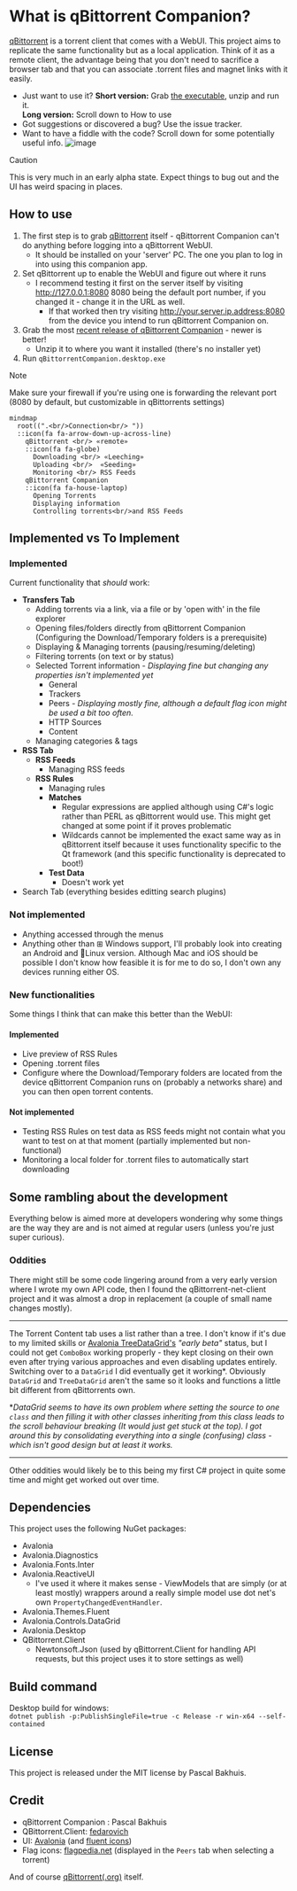 ﻿# What is  qBittorrent Companion?
[qBittorrent](https://www.qbittorrent.org/) is a torrent client that comes with a WebUI. This project aims to replicate the same functionality but as a local application. Think of it as a remote client, the advantage being that you don't need to sacrifice a browser tab and that you can associate .torrent files and magnet links with it easily.
* Just want to use it? **Short version:** Grab [the executable](https://github.com/Axeia/qBittorrentCompanion/releases/), unzip and run it.<br /> **Long version:** Scroll down to How to use
* Got suggestions or discovered a bug? Use the issue tracker.
* Want to have a fiddle with the code? Scroll down for some potentially useful info.
![image](https://i.imgur.com/qBNeqvu.gif)

> [!CAUTION]
> This is very much in an early alpha state. Expect things to bug out and the UI has weird spacing in places.
## How to use
1. The first step is to grab [qBittorrent](https://www.qbittorrent.org/) itself - qBittorrent Companion can't do anything before logging into a qBittorrent WebUI.
    * It should be installed on your 'server' PC. The one you plan to log in into using this companion app. 
2. Set qBittorrent up to enable the WebUI and figure out where it runs
    * I recommend testing it first on the server itself by visiting http://127.0.0.1:8080 8080 being the default port number, if you changed it - change it in the URL as well.
    	* If that worked then try visiting http://your.server.ip.address:8080  from the device you intend to run qBittorrent Companion on. 
3. Grab the most [recent release of qBittorrent Companion](https://github.com/Axeia/qBittorrentCompanion/releases) - newer is better!
    * Unzip it to where you want it installed (there's no installer yet) 
4. Run `qBittorrentCompanion.desktop.exe`
>[!NOTE]
> Make sure your firewall if you're using one is forwarding the relevant port (8080 by default, but customizable in qBittorrents settings)
```mermaid
mindmap
  root((".<br/>Connection<br/> "))
  ::icon(fa fa-arrow-down-up-across-line)
    qBittorrent <br/> «remote»
    ::icon(fa fa-globe)
      Downloading <br/> «Leeching»
      Uploading <br/>  «Seeding»
      Monitoring <br/> RSS Feeds
    qBittorrent Companion 
    ::icon(fa fa-house-laptop)
      Opening Torrents
      Displaying information
      Controlling torrents<br/>and RSS Feeds
```


## Implemented vs To Implement
### Implemented 
Current functionality that *should* work:
* **Transfers Tab**
	* Adding torrents via a link, via a file or by 'open with' in the file explorer
	* Opening files/folders directly from qBittorrent Companion (Configuring the Download/Temporary folders is a prerequisite)
	* Displaying & Managing torrents (pausing/resuming/deleting)
	* Filtering torrents (on text or by status)
	* Selected Torrent information - *Displaying fine but changing any properties isn't implemented yet*
		* General 
		* Trackers
		* Peers - *Displaying mostly fine, although a default flag icon might be used a bit too often.*
		* HTTP Sources 
		* Content 
	* Managing categories & tags
* **RSS Tab**
	* **RSS Feeds**
		* Managing RSS feeds
	* **RSS Rules**
		* Managing rules
		* **Matches**
			* Regular expressions are applied although using C#'s logic rather than PERL as qBittorrent would use. This might get changed at some point if it proves problematic
			* Wildcards cannot be implemented the exact same way as in qBittorrent itself because it uses functionality specific to the Qt framework (and this specific functionality is deprecated to boot!)
		* **Test Data**
			* Doesn't work yet
* Search Tab (everything besides editting search plugins)
### Not implemented
* Anything accessed through the menus
* Anything other than ⊞ Windows support, I'll probably look into creating an Android and 🐧Linux version. 
Although Mac and iOS should be possible I don't know how feasible it is for me to do so,  I don't own any devices running either OS.

### New functionalities
Some things I think that can make this better than the WebUI:
#### Implemented
* Live preview of RSS Rules
* Opening .torrent files 
* Configure where the Download/Temporary folders are located from the device qBittorrent Companion runs on (probably a networks share) and you can then open torrent contents.

#### Not implemented
* Testing RSS Rules on test data as RSS feeds might not contain what you want to test on at that moment (partially implemented but non-functional)
* Monitoring a local folder for .torrent files to automatically start downloading


## Some rambling about the development
Everything below is aimed more at developers wondering why some things are the way they are and is not aimed at regular users (unless you're just super curious).
### Oddities
There might still be some code lingering around from a very early version where I wrote my own API code, then I found the qBittorrent-net-client project and it was almost a drop in replacement (a couple of small name changes mostly).
<hr/>

The Torrent Content tab uses a list rather than a tree. I don't know if it's due to my limited skills or [Avalonia TreeDataGrid's](https://github.com/AvaloniaUI/Avalonia.Controls.TreeDataGrid) *"early beta"* status, but I could not get `ComboBox` working properly - they kept closing on their own even after trying various approaches and even disabling updates entirely. 
Switching over to a `DataGrid` I did eventually get it working*. Obviously `DataGrid` and `TreeDataGrid` aren't the same so it looks and functions a little bit different from qBittorrents own.

**DataGrid seems to have its own problem where setting the source to one `class` and then filling it with other classes inheriting from this class leads to the scroll behaviour breaking (It would just get stuck at the top). 
I got around this by consolidating everything into a single (confusing) class - which isn't good design but at least it works.*

<hr/>
Other oddities would likely be to this being my first C# project in quite some time and might get worked out over time.


## Dependencies
This project uses the following NuGet packages:
* Avalonia
* Avalonia.Diagnostics
* Avalonia.Fonts.Inter
* Avalonia.ReactiveUI
	* I've used it where it makes sense - ViewModels that are simply (or at least mostly) wrappers around a really simple model use dot net's own `PropertyChangedEventHandler`.
* Avalonia.Themes.Fluent
* Avalonia.Controls.DataGrid
* Avalonia.Desktop
* QBittorrent.Client
	* Newtonsoft.Json (used by qBittorrent.Client for handling API requests, but this project uses it to store settings as well)

## Build command
Desktop build for windows:<br/>
```dotnet publish -p:PublishSingleFile=true -c Release -r win-x64 --self-contained```

## License
This project is released under the MIT license by Pascal Bakhuis.

## Credit
* qBittorrent Companion : Pascal Bakhuis 
* QBittorrent.Client: [fedarovich](https://github.com/fedarovich/qbittorrent-net-client)
* UI:  [Avalonia](https://avaloniaui.net/) (and [fluent icons](https://avaloniaui.github.io/icons.html))
* Flag icons: [flagpedia.net](https://flagpedia.net/) (displayed in the `Peers` tab when selecting a torrent)

And of course [qBittorrent(.org)](https://www.qbittorrent.org/)  itself. 